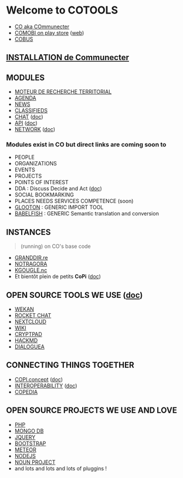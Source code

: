 # Welcome to COTOOLS 
- [CO aka COmmunecter](https://communecter.org) 
- [COMOBI on play store](https://play.google.com/store/apps/details?id=org.communecter.mobile&hl=fr) ([web](https://co-mobi.communecter.org)) 
- [COBUS](https://www.communecter.org/#cobusAfnic) 

## [INSTALLATION de Communecter](http://co.tools/install)

## MODULES
- [MOTEUR DE RECHERCHE TERRITORIAL](https://www.communecter.org/#search) 
- [AGENDA](https://www.communecter.org/#agenda) 
- [NEWS](https://www.communecter.org/#live) 
- [CLASSIFIEDS](https://www.communecter.org/#annonces) 
- [CHAT](http://chat.communecter.org) ([doc](https://wiki.communecter.org/fr/chat-de-discussions.html))
- [API](https://www.communecter.org/api) ([doc](http://co.tools/API))
- [NETWORK](https://www.communecter.org/network) ([doc](https://github.com/pixelhumain/communecter/wiki/Network))

### Modules exist in CO but direct links are coming soon to
- PEOPLE
- ORGANIZATIONS
- EVENTS
- PROJECTS
- POINTS OF INTEREST
- DDA : Discuss Decide and Act ([doc](https://wiki.communecter.org/fr/espace-coop%C3%A9ratif.html))
- SOCIAL BOOKMARKING
- PLACES NEEDS SERVICES COMPETENCE (soon)
- [GLOOTON](https://wiki.communecter.org/fr/chat-de-discussions.html) : GENERIC IMPORT TOOL 
- [BABELFISH](https://wiki.communecter.org/fr/interop%C3%A9rabilit%C3%A9.html) : GENERIC Semantic translation and conversion

## INSTANCES 
> (running) on CO's base code

- [GRANDDIR.re](http://www.granddir.re) 
- [NOTRAGORA](http://www.notragora.com)
- [KGOUGLE.nc](http://kgougle.nc)
- Et bientôt plein de petits **CoPi** ([doc](http://co.tools/CoPi))

## OPEN SOURCE TOOLS WE USE ([doc](https://wiki.communecter.org/fr/utiliser-les-outils-internes.html))
- [WEKAN](http://wekan.communecter.org)
- [ROCKET CHAT](http://chat.communecter.org)
- [NEXTCLOUD](http://cloud.co.tools)
- [WIKI](https://wiki.communecter.org)
- [CRYPTPAD](http://pad.co.tools)
- [HACKMD](http://hackmd.co.tools)
- [DIALOGUEA](http://dialoguea.co.tools)


## CONNECTING THINGS TOGETHER
- [COPI.concept](https://docs.google.com/presentation/d/1efQiAdOt54_XoxJaYZPazxCK0T83jdgdmer-le9NwDY/edit#slide=id.gdd654f576_0_6) ([doc](http://co.tools/CoPi))
- [INTEROPERABILITY](http://communecter.org/co2/#interoperability) ([doc](http://co.tools/interop))
- [COPEDIA](http://communecter.org/co2/#interoperability.copedia)

## OPEN SOURCE PROJECTS WE USE AND LOVE
- [PHP](http://php.net/)
- [MONGO DB](https://www.mongodb.com/)
- [JQUERY](https://jquery.com/)
- [BOOTSTRAP](http://getbootstrap.com/)
- [METEOR](https://www.meteor.com/)
- [NODEJS](https://nodejs.org/)
- [NOUN PROJECT](https://thenounproject.com/)
- and lots and lots and lots of pluggins !
